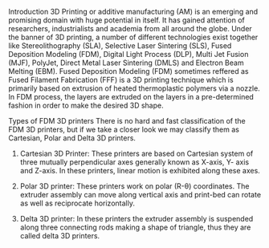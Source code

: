 Introduction
3D Printing or additive manufacturing (AM) is an emerging and promising domain with huge potential in itself. It has gained attention of researchers, industrialists and academia from all around the globe. Under the banner of 3D printing, a number of different technologies exist together like Stereolithography (SLA), Selective Laser Sintering (SLS), Fused Deposition Modeling (FDM), Digital Light Process (DLP), Multi Jet Fusion (MJF), PolyJet, Direct Metal Laser Sintering (DMLS) and Electron Beam Melting (EBM). 
Fused Deposition Modeling (FDM) sometimes reffered as Fused Filament Fabrication (FFF) is a 3D printing technique which is primarily based on extrusion of heated thermoplastic polymers via a nozzle. In FDM process, the layers are extruded on the layers in a pre-determined fashion in order to make the desired 3D shape.

Types of FDM 3D printers
There is no hard and fast classification of the FDM 3D printers, but if we take a closer look we may classify them as Cartesian, Polar and Delta 3D printers.

1.  Cartesian 3D Printer: These printers are based on Cartesian system of three mutually
perpendicular axes generally known as X-axis, Y- axis and Z-axis. In these printers,
linear motion is exhibited along these axes.

2. Polar 3D printer: These printers work on polar (R-θ) coordinates. The extruder
assembly can move along vertical axis and print-bed can rotate as well as reciprocate
horizontally.

3. Delta 3D printer: In these printers the extruder assembly is suspended along three
connecting rods making a shape of triangle, thus they are called delta 3D printers.
